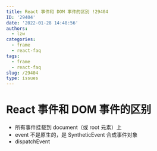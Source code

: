 ```yaml
---
title: React 事件和 DOM 事件的区别 !29404
ID: '29404'
date: '2022-01-28 14:48:56'
authors:
  - lzw
categories:
  - frame
  - react-faq
tags:
  - frame
  - react-faq
slug: /29404
type: issues
---
```


# React 事件和 DOM 事件的区别

- 所有事件挂载到 document（或 root 元素）上
- event 不是原生的，是 SyntheticEvent 合成事件对象
- dispatchEvent
